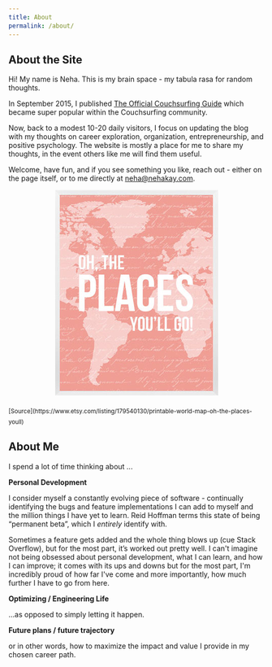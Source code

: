 ```yaml
---
title: About
permalink: /about/
---
```


## About the Site

Hi! My name is Neha. This is my brain space - my tabula rasa for random thoughts.

In September 2015, I published [The Official Couchsurfing Guide](http://www.neha-kulkarni.com/couchsurfing-101-the-ultimate-couchsurfing-guide/) which became super popular within the Couchsurfing community.

Now, back to a modest 10-20 daily visitors, I focus on updating the blog with my thoughts on career exploration, organization, entrepreneurship, and positive psychology. The website is mostly a place for me to share my thoughts, in the event others like me will find them useful.

Welcome, have fun, and if you see something you like, reach out - either on the page itself, or to me directly at neha@nehakay.com.



<p align="center">
  <img src="/images/places.png">
</p>
<sub>[Source](https://www.etsy.com/listing/179540130/printable-world-map-oh-the-places-youll)</sub>

## About Me

I spend a lot of time thinking about ...

__Personal Development__

I consider myself a constantly evolving piece of software - continually identifying the bugs and feature implementations I can add to myself and the million things I have yet to learn. Reid Hoffman terms this state of being “permanent beta”, which I *entirely* identify with.

Sometimes a feature gets added and the whole thing blows up (cue Stack Overflow), but for the most part, it’s worked out pretty well. I can't imagine not being obsessed about personal development, what I can learn, and how I can improve; it comes with its ups and downs but for the most part, I'm incredibly proud of how far I've come and more importantly, how much further I have to go from here.

__Optimizing / Engineering Life__

…as opposed to simply letting it happen.

__Future plans / future trajectory__

or in other words, how to maximize the impact and value I provide in my chosen career path.
